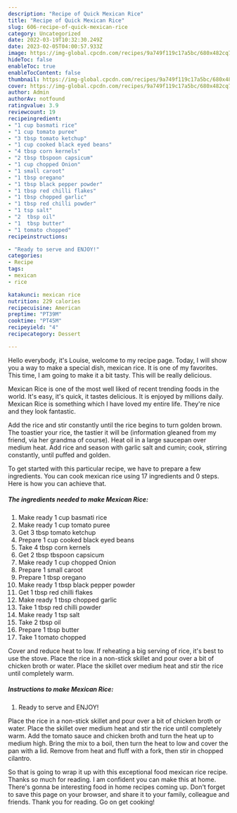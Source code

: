 ```yaml
---
description: "Recipe of Quick Mexican Rice"
title: "Recipe of Quick Mexican Rice"
slug: 606-recipe-of-quick-mexican-rice
category: Uncategorized
date: 2022-03-19T10:32:30.249Z
date: 2023-02-05T04:00:57.933Z
image: https://img-global.cpcdn.com/recipes/9a749f119c17a5bc/680x482cq70/mexican-rice-recipe-main-photo.jpg
hideToc: false
enableToc: true
enableTocContent: false
thumbnail: https://img-global.cpcdn.com/recipes/9a749f119c17a5bc/680x482cq70/mexican-rice-recipe-main-photo.jpg
cover: https://img-global.cpcdn.com/recipes/9a749f119c17a5bc/680x482cq70/mexican-rice-recipe-main-photo.jpg
author: Admin
authorAv: notfound
ratingvalue: 3.9
reviewcount: 19
recipeingredient:
- "1 cup basmati rice"
- "1 cup tomato puree"
- "3 tbsp tomato ketchup"
- "1 cup cooked black eyed beans"
- "4 tbsp corn kernels"
- "2 tbsp tbspoon capsicum"
- "1 cup chopped Onion"
- "1 small caroot"
- "1 tbsp oregano"
- "1 tbsp black pepper powder"
- "1 tbsp red chilli flakes"
- "1 tbsp chopped garlic"
- "1 tbsp red chilli powder"
- "1 tsp salt"
- "2  tbsp oil"
- "1  tbsp butter"
- "1 tomato chopped"
recipeinstructions:

- "Ready to serve and ENJOY!"
categories:
- Recipe
tags:
- mexican
- rice

katakunci: mexican rice 
nutrition: 229 calories
recipecuisine: American
preptime: "PT39M"
cooktime: "PT45M"
recipeyield: "4"
recipecategory: Dessert

---
```



Hello everybody, it's Louise, welcome to my recipe page. Today, I will show you a way to make a special dish, mexican rice. It is one of my favorites. This time, I am going to make it a bit tasty. This will be really delicious.

Mexican Rice is one of the most well liked of recent trending foods in the world. It's easy, it's quick, it tastes delicious. It is enjoyed by millions daily. Mexican Rice is something which I have loved my entire life. They're nice and they look fantastic.

Add the rice and stir constantly until the rice begins to turn golden brown. The toastier your rice, the tastier it will be (information gleaned from my friend, via her grandma of course). Heat oil in a large saucepan over medium heat. Add rice and season with garlic salt and cumin; cook, stirring constantly, until puffed and golden.


To get started with this particular recipe, we have to prepare a few ingredients. You can cook mexican rice using 17 ingredients and 0 steps. Here is how you can achieve that.

<!--inarticleads1-->

##### The ingredients needed to make Mexican Rice:

1. Make ready 1 cup basmati rice
1. Make ready 1 cup tomato puree
1. Get 3 tbsp tomato ketchup
1. Prepare 1 cup cooked black eyed beans
1. Take 4 tbsp corn kernels
1. Get 2 tbsp tbspoon capsicum
1. Make ready 1 cup chopped Onion
1. Prepare 1 small caroot
1. Prepare 1 tbsp oregano
1. Make ready 1 tbsp black pepper powder
1. Get 1 tbsp red chilli flakes
1. Make ready 1 tbsp chopped garlic
1. Take 1 tbsp red chilli powder
1. Make ready 1 tsp salt
1. Take 2  tbsp oil
1. Prepare 1  tbsp butter
1. Take 1 tomato chopped


Cover and reduce heat to low. If reheating a big serving of rice, it&#39;s best to use the stove. Place the rice in a non-stick skillet and pour over a bit of chicken broth or water. Place the skillet over medium heat and stir the rice until completely warm. 

<!--inarticleads2-->

##### Instructions to make Mexican Rice:


1. Ready to serve and ENJOY!

Place the rice in a non-stick skillet and pour over a bit of chicken broth or water. Place the skillet over medium heat and stir the rice until completely warm. Add the tomato sauce and chicken broth and turn the heat up to medium high. Bring the mix to a boil, then turn the heat to low and cover the pan with a lid. Remove from heat and fluff with a fork, then stir in chopped cilantro. 

So that is going to wrap it up with this exceptional food mexican rice recipe. Thanks so much for reading. I am confident you can make this at home. There's gonna be interesting food in home recipes coming up. Don't forget to save this page on your browser, and share it to your family, colleague and friends. Thank you for reading. Go on get cooking!

